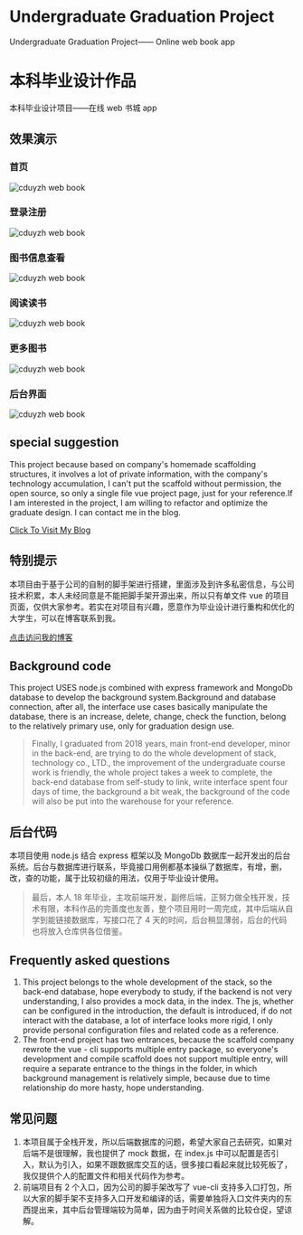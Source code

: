 # Undergraduate Graduation Project

Undergraduate Graduation Project—— Online web book app

# 本科毕业设计作品

本科毕业设计项目——在线 web 书城 app

## 效果演示

### 首页

![cduyzh web book](https://github.com/cduyzh/UndergraduateGraduationProject/blob/master/gif/web_book1.gif)

### 登录注册

![cduyzh web book](https://github.com/cduyzh/UndergraduateGraduationProject/blob/master/gif/web_book2.gif)

### 图书信息查看

![cduyzh web book](https://github.com/cduyzh/UndergraduateGraduationProject/blob/master/gif/web_book3.gif)

### 阅读读书

![cduyzh web book](https://github.com/cduyzh/UndergraduateGraduationProject/blob/master/gif/web_book4.gif)

### 更多图书

![cduyzh web book](https://github.com/cduyzh/UndergraduateGraduationProject/blob/master/gif/web_book5.gif)

### 后台界面

![cduyzh web book](https://github.com/cduyzh/UndergraduateGraduationProject/blob/master/gif/web_book6.gif)

## special suggestion

This project because based on company's homemade scaffolding structures, it involves a lot of private information, with the company's technology accumulation, I can't put the scaffold without permission, the open source, so only a single file vue project page, just for your reference.If I am interested in the project, I am willing to refactor and optimize the graduate design. I can contact me in the blog.

[Click To Visit My Blog](http://www.cduyzh.com/)

## 特别提示

本项目由于基于公司的自制的脚手架进行搭建，里面涉及到许多私密信息，与公司技术积累，本人未经同意是不能把脚手架开源出来，所以只有单文件 vue 的项目页面，仅供大家参考。若实在对项目有兴趣，愿意作为毕业设计进行重构和优化的大学生，可以在博客联系到我。

[点击访问我的博客](http://www.cduyzh.com/)

## Background code

This project USES node.js combined with express framework and MongoDb database to develop the background system.Background and database connection, after all, the interface use cases basically manipulate the database, there is an increase, delete, change, check the function, belong to the relatively primary use, only for graduation design use.

> Finally, I graduated from 2018 years, main front-end developer, minor in the back-end, are trying to do the whole development of stack, technology co., LTD., the improvement of the undergraduate course work is friendly, the whole project takes a week to complete, the back-end database from self-study to link, write interface spent four days of time, the background a bit weak, the background of the code will also be put into the warehouse for your reference.

## 后台代码

本项目使用 node.js 结合 express 框架以及 MongoDb 数据库一起开发出的后台系统。后台与数据库进行联系，毕竟接口用例都基本操纵了数据库，有增，删，改，查的功能，属于比较初级的用法，仅用于毕业设计使用。

> 最后，本人 18 年毕业，主攻前端开发，副修后端，正努力做全栈开发，技术有限，本科作品的完善度也友善，整个项目用时一周完成，其中后端从自学到能链接数据库，写接口花了 4 天的时间，后台稍显薄弱，后台的代码也将放入仓库供各位借鉴。

## Frequently asked questions

1.  This project belongs to the whole development of the stack, so the back-end database, hope everybody to study, if the backend is not very understanding, I also provides a mock data, in the index. The js, whether can be configured in the introduction, the default is introduced, if do not interact with the database, a lot of interface looks more rigid, I only provide personal configuration files and related code as a reference.
2.  The front-end project has two entrances, because the scaffold company rewrote the vue - cli supports multiple entry package, so everyone's development and compile scaffold does not support multiple entry, will require a separate entrance to the things in the folder, in which background management is relatively simple, because due to time relationship do more hasty, hope understanding.

## 常见问题

1.  本项目属于全栈开发，所以后端数据库的问题，希望大家自己去研究，如果对后端不是很理解，我也提供了 mock 数据，在 index.js 中可以配置是否引入，默认为引入，如果不跟数据库交互的话，很多接口看起来就比较死板了，我仅提供个人的配置文件和相关代码作为参考。
2.  前端项目有 2 个入口，因为公司的脚手架改写了 vue-cli 支持多入口打包，所以大家的脚手架不支持多入口开发和编译的话，需要单独将入口文件夹内的东西提出来，其中后台管理端较为简单，因为由于时间关系做的比较仓促，望谅解。
